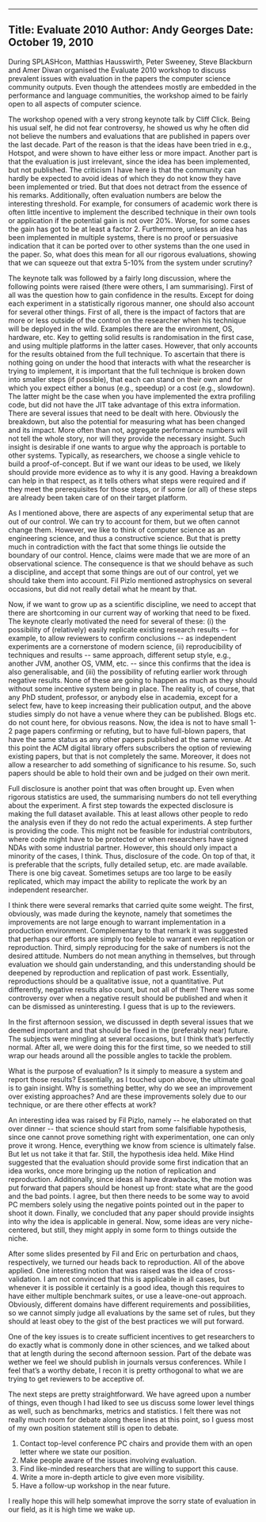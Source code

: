 -----
Title:  Evaluate 2010
Author: Andy Georges
Date: October 19, 2010
-----







During SPLASHcon, Matthias Hausswirth, Peter Sweeney, Steve Blackburn
and Amer Diwan organised the Evaluate 2010 workshop to discuss prevalent
issues with evaluation in the papers the computer science community
outputs. Even though the attendees mostly are embedded in the
performance and language communities, the workshop aimed to be fairly
open to all aspects of computer science.


The workshop opened with a very strong keynote talk by Cliff Click.
Being his usual self, he did not fear controversy, he showed us why he
often did not believe the numbers and evaluations that are published in
papers over the last decade. Part of the reason is that the ideas have
been tried in e.g., Hotspot, and were shown to have either less or more
impact. Another part is that the evaluation is just irrelevant, since
the idea has been implemented, but not published. The criticism I have
here is that the community can hardly be expected to avoid ideas of
which they do not know they have been implemented or tried. But that
does not detract from the essence of his remarks. Additionally, often
evaluation numbers are below the interesting threshold. For example, for
consumers of academic work there is often little incentive to implement
the described technique in their own tools or application if the
potential gain is not over 20%. Worse, for some cases the gain has got
to be at least a factor 2. Furthermore, unless an idea has been
implemented in multiple systems, there is no proof or persuasive
indication that it can be ported over to other systems than the one used
in the paper. So, what does this mean for all our rigorous evaluations,
showing that we can squeeze out that extra 5-10% from the system under
scrutiny?


The keynote talk was followed by a fairly long discussion, where the
following points were raised (there were others, I am summarising).
First of all was the question how to gain confidence in the results.
Except for doing each experiment in a statistically rigorous manner, one
should also account for several other things. First of all, there is the
impact of factors that are more or less outside of the control on the
researcher when his technique will be deployed in the wild. Examples
there are the environment, OS, hardware, etc. Key to getting solid
results is randomisation in the first case, and using multiple platforms
in the latter cases. However, that only accounts for the results
obtained from the full technique. To ascertain that there is nothing
going on under the hood that interacts with what the researcher is
trying to implement, it is important that the full technique is broken
down into smaller steps (if possible), that each can stand on their own
and for which you expect either a bonus (e.g., speedup) or a cost (e.g.,
slowdown). The latter might be the case when you have implemented the
extra profiling code, but did not have the JIT take advantage of this
extra information. There are several issues that need to be dealt with
here. Obviously the breakdown, but also the potential for measuring what
has been changed and its impact. More often than not, aggregate
performance numbers will not tell the whole story, nor will they provide
the necessary insight. Such insight is desirable if one wants to argue
why the approach is portable to other systems. Typically, as
researchers, we choose a single vehicle to build a proof-of-concept. But
if we want our ideas to be used, we likely should provide more evidence
as to why it is any good. Having a breakdown can help in that respect,
as it tells others what steps were required and if they meet the
prerequisites for those steps, or if some (or all) of these steps are
already been taken care of on their target platform.


As I mentioned above, there are aspects of any experimental setup that
are out of our control. We can try to account for them, but we often
cannot change them. However, we like to think of computer science as an
engineering science, and thus a constructive science. But that is pretty
much in contradiction with the fact that some things lie outside the
boundary of our control. Hence, claims were made that we are more of an
observational science. The consequence is that we should behave as such
a discipline, and accept that some things are out of our control, yet we
should take them into account. Fil Pizlo mentioned astrophysics on
several occasions, but did not really detail what he meant by that.


Now, if we want to grow up as a scientific discipline, we need to accept
that there are shortcoming in our current way of working that need to be
fixed. The keynote clearly motivated the need for several of these: (i)
the possibility of (relatively) easily replicate existing research
results -- for example, to allow reviewers to confirm conclusions -- as
independent experiments are a cornerstone of modern science, (ii)
reproducibility of techniques and results -- same approach, different
setup style, e.g., another JVM, another OS, VMM, etc. -- since this
confirms that the idea is also generalisable, and (iii) the possibility
of refuting earlier work through negative results. None of these are
going to happen as much as they should without some incentive system
being in place. The reality is, of course, that any PhD student,
professor, or anybody else in academia, except for a select few, have to
keep increasing their publication output, and the above studies simply
do not have a venue where they can be published. Blogs etc. do not count
here, for obvious reasons. Now, the idea is not to have small 1-2 page
papers confirming or refuting, but to have full-blown papers, that have
the same status as any other papers published at the same venue. At this
point the ACM digital library offers subscribers the option of reviewing
existing papers, but that is not completely the same. Moreover, it does
not allow a researcher to add something of significance to his resume.
So, such papers should be able to hold their own and be judged on their
own merit.


Full disclosure is another point that was often brought up. Even when
rigorous statistics are used, the summarising numbers do not tell
everything about the experiment. A first step towards the expected
disclosure is making the full dataset available. This at least allows
other people to redo the analysis even if they do not redo the actual
experiments. A step further is providing the code. This might not be
feasible for industrial contributors, where code might have to be
protected or when researchers have signed NDAs with some industrial
partner. However, this should only impact a minority of the cases, I
think. Thus, disclosure of the code. On top of that, it is preferable
that the scripts, fully detailed setup, etc. are made available. There
is one big caveat. Sometimes setups are too large to be easily
replicated, which may impact the ability to replicate the work by an
independent researcher.


I think there were several remarks that carried quite some weight. The
first, obviously, was made during the keynote, namely that sometimes the
improvements are not large enough to warrant implementation in a
production environment. Complementary to that remark it was suggested
that perhaps our efforts are simply too feeble to warrant even
replication or reproduction. Third, simply reproducing for the sake of
numbers is not the desired attitude. Numbers do not mean anything in
themselves, but through evaluation we should gain understanding, and
this understanding should be deepened by reproduction and replication of
past work. Essentially, reproductions should be a qualitative issue, not
a quantitative. Put differently, negative results also count, but not
all of them! There was some controversy over when a negative result
should be published and when it can be dismissed as uninteresting. I
guess that is up to the reviewers.


In the first afternoon session, we discussed in depth several issues
that we deemed important and that should be fixed in the (preferably
near) future. The subjects were mingling at several occasions, but I
think that’s perfectly normal. After all, we were doing this for the
first time, so we needed to still wrap our heads around all the possible
angles to tackle the problem.


What is the purpose of evaluation? Is it simply to measure a system and
report those results? Essentially, as I touched upon above, the ultimate
goal is to gain insight. Why is something better, why do we see an
improvement over existing approaches? And are these improvements solely
due to our technique, or are there other effects at work?


An interesting idea was raised by Fil Pizlo, namely -- he elaborated on
that over dinner -- that science should start from some falsifiable
hypothesis, since one cannot prove something right with experimentation,
one can only prove it wrong. Hence, everything we know from science is
ultimately false. But let us not take it that far. Still, the hypothesis
idea held. Mike Hind suggested that the evaluation should provide some
first indication that an idea works, once more bringing up the notion of
replication and reproduction. Additionally, since ideas all have
drawbacks, the motion was put forward that papers should be honest up
front: state what are the good and the bad points. I agree, but then
there needs to be some way to avoid PC members solely using the negative
points pointed out in the paper to shoot it down. Finally, we concluded
that any paper should provide insights into why the idea is applicable
in general. Now, some ideas are very niche-centered, but still, they
might apply in some form to things outside the niche.


After some slides presented by Fil and Eric on perturbation and chaos,
respectively, we turned our heads back to reproduction. All of the above
applied. One interesting notion that was raised was the idea of
cross-validation. I am not convinced that this is applicable in all
cases, but whenever it is possible it certainly is a good idea, though
this requires to have either multiple benchmark suites, or use a
leave-one-out approach. Obviously, different domains have different
requirements and possibilities, so we cannot simply judge all
evaluations by the same set of rules, but they should at least obey to
the gist of the best practices we will put forward.


One of the key issues is to create sufficient incentives to get
researchers to do exactly what is commonly done in other sciences, and
we talked about that at length during the second afternoon session. Part
of the debate was wether we feel we should publish in journals versus
conferences. While I feel that’s a worthy debate, I recon it is pretty
orthogonal to what we are trying to get reviewers to be acceptive of.


The next steps are pretty straightforward. We have agreed upon a number
of things, even though I had liked to see us discuss some lower level
things as well, such as benchmarks, metrics and statistics. I felt there
was not really much room for debate along these lines at this point, so
I guess most of my own position statement still is open to debate.


1.  Contact top-level conference PC chairs and provide them with an open
letter where we state our position.
2.  Make people aware of the issues involving evaluation.
3.  Find like-minded researchers that are willing to support this cause.
4.  Write a more in-depth article to give even more visibility.
5.  Have a follow-up workshop in the near future.


I really hope this will help somewhat improve the sorry state of
evaluation in our field, as it is high time we wake up.




